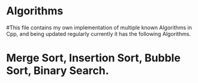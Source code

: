 # Algorithms

#This file contains my own implementation of multiple known Algorithms in Cpp, and being updated regularly
currently it has the following Algorithms.


# Merge Sort, Insertion Sort, Bubble Sort, Binary Search.
